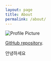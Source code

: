 ```yaml
---
layout: page
title: About
permalink: /about/
---
```


<img src="{{ site.baseurl }}/assets/profile-placeholder.gif" title="Profile Picture" class="profile">

[GitHub repository](https://github.com/DubleDstudy).

안녕하세요
